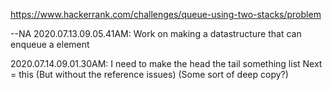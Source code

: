 https://www.hackerrank.com/challenges/queue-using-two-stacks/problem


--NA 2020.07.13.09.05.41AM: Work on making a datastructure that can enqueue a element

<NA> 2020.07.14.09.01.30AM: I need to make the head the tail something list Next = this (But without the reference issues) (Some sort of deep copy?)